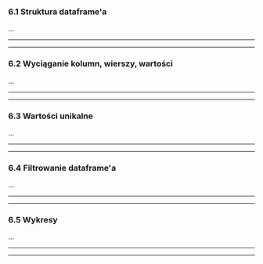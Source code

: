 ### 6.1 Struktura dataframe'a
...

---
---
### 6.2 Wyciąganie kolumn, wierszy, wartości
...

---
---
### 6.3 Wartości unikalne
...

---
---
### 6.4 Filtrowanie dataframe'a
...

---
---
### 6.5 Wykresy
...

---
---
